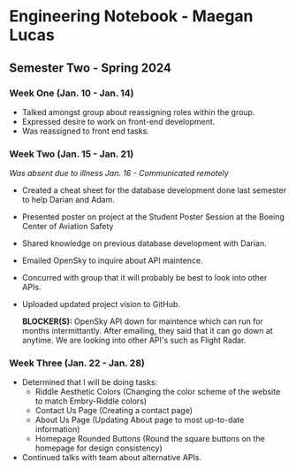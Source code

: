 # Engineering Notebook - Maegan Lucas

## Semester Two - Spring 2024
### Week One (Jan. 10 - Jan. 14)
  - Talked amongst group about reassigning roles within the group.
  - Expressed desire to work on front-end development.
  - Was reassigned to front end tasks.

### Week Two (Jan. 15 - Jan. 21)
  <i> Was absent due to illness Jan. 16 - Communicated remotely </i>
  - Created a cheat sheet for the database development done last semester to help Darian and Adam.
  - Presented poster on project at the Student Poster Session at the Boeing Center of Aviation Safety
  - Shared knowledge on previous database development with Darian.
  - Emailed OpenSky to inquire about API maintence.
  - Concurred with group that it will probably be best to look into other APIs.
  - Uploaded updated project vision to GitHub.

    <strong>BLOCKER(S):</strong>
    OpenSky API down for maintence which can run for months intermittantly. After emailing, they said that it can go down at anytime. We are looking into other API's such as Flight Radar.

### Week Three (Jan. 22 - Jan. 28)
  - Determined that I will be doing tasks:
    - Riddle Aesthetic Colors (Changing the color scheme of the website to match Embry-Riddle colors)
    - Contact Us Page (Creating a contact page)
    - About Us Page (Updating About page to most up-to-date information)
    - Homepage Rounded Buttons (Round the square buttons on the homepage for design consistency)
  - Continued talks with team about alternative APIs.
